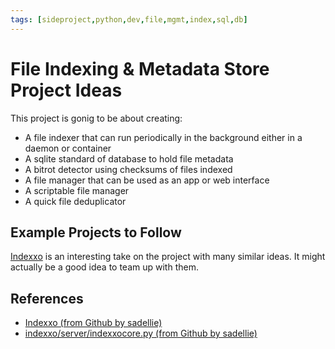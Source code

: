```yaml
---
tags: [sideproject,python,dev,file,mgmt,index,sql,db]
---
```

# File Indexing & Metadata Store Project Ideas

This project is gonig to be about creating:

* A file indexer that can run periodically in the background either
in a daemon or container
* A sqlite standard of database to hold file metadata
* A bitrot detector using checksums of files indexed
* A file manager that can be used as an app or web interface
* A scriptable file manager
* A quick file deduplicator

## Example Projects to Follow

[Indexxo][indexxo-gh] is an interesting take on the project with many similar ideas.
It might actually be a good idea to team up with them.

## References

* [Indexxo (from Github by sadellie)][indexxo-gh]
* [indexxo/server/indexxocore.py (from Github by sadellie)][indexxocore.py]

<!-- Hidden References -->

[indexxo-gh]: https://github.com/sadellie/indexxo "indexxo (from Github by sadellie)"
[indexxocore.py]: https://github.com/sadellie/indexxo/blob/master/server/indexxocore.py "indexxo/server/indexxocore.py (from Github by sadellie)"

